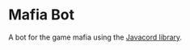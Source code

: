 # Mafia Bot
A bot for the game mafia using the <a href = "https://github.com/BtoBastian/Javacord/tree/v_3">Javacord library</a>.
